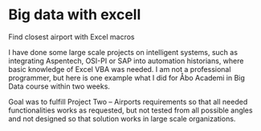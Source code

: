 # Big data with excell  
Find closest airport with Excel macros

I have done some large scale projects on intelligent systems, such as integrating  Aspentech, OSI-PI or SAP into automation historians, where basic knowledge of Excel VBA was needed. I am not a professional programmer, but here is one example what I did for Åbo Academi in Big Data course within two weeks. 

Goal was to fulfill Project Two – Airports requirements so that all needed functionalities works as requested, but not tested from all possible angles and not designed so that solution works in large scale organizations. 
